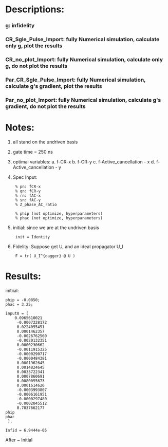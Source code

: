 # Descriptions:

### g: infidelity

### CR_Sgle_Pulse_Import: fully Numerical simulation, calculate only g, plot the results

### CR_no_plot_Import: fully Numerical simulation, calculate only g, do not plot the results

### Par_CR_Sgle_Pulse_Import: fully Numerical simulation, calculate  g's gradient, plot the results

### Par_no_plot_Import: fully Numerical simulation, calculate  g's gradient, do not plot the results


# Notes:
1. all stand on the undriven basis
2. gate time = 250 ns
3. optimal variables: 
a. f-CR-x
b. f-CR-y
c. f-Active_cancellation - x
d. f-Active_cancellation - y

4. Spec
Input:

        % pn: fCR-x
        % qn: fCR-y
        % rn: fAC-x
        % sn: fAC-y
        % Z_phase_AC_ratio

        % phip (not optimize, hyperparameters)
        % phac (not optimize, hyperparameters)

5. initial:
    since we are at the undriven basis
    
        init = Identity
    
6. Fidelity:
    Suppose get U, and an ideal propagator U_I
    
        F = tr( U_I^{dagger} @ U )

# Results:

initiial:

    phip = -0.0850;
    phac = 3.25;
     
    input0 = [ 
        0.0965610021
         -0.0007228172
         0.0224055451
         0.0001462357
         -0.0026762560
         -0.0020132351
         0.0000230662
         -0.0011915325
         -0.0000290717
         -0.0000484381
         0.0001962645
         0.0014824645
         0.0033722341
         0.0007860691
         0.0080055673
         0.0001614626
         -0.0003993807
         -0.0006161951
         -0.0000297480
         -0.0002045512
         0.7037662177
    phip
    phac
     ];

    Infid = 6.9444e-05

After ~ Initial
